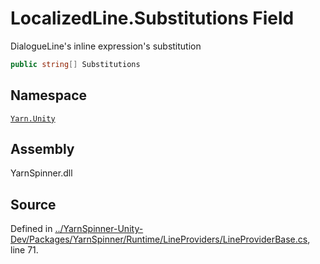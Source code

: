 <!-- This file was generated by a tool. Do not edit this file by hand. -->

# LocalizedLine.Substitutions Field

DialogueLine's inline expression's substitution


```csharp
public string[] Substitutions
```



## Namespace
[`Yarn.Unity`](/api/csharp/yarn.unity/README.md)

## Assembly
YarnSpinner.dll

## Source
Defined in [../YarnSpinner-Unity-Dev/Packages/YarnSpinner/Runtime/LineProviders/LineProviderBase.cs](https://github.com/YarnSpinnerTool/YarnSpinner-Unity//blob/develop/Runtime/LineProviders/LineProviderBase.cs#L71), line 71.
